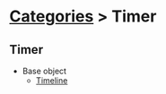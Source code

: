 # [Categories](categories.index.html) > Timer

## Timer

- Base object
  - [Timeline](rex_timeline.html)